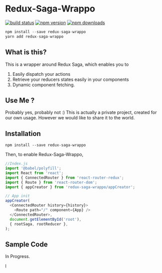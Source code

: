 Redux-Saga-Wrappo
=============

[![build status](https://img.shields.io/travis/codedsphere/redux-saga-wrappo/master.svg?style=flat-square)](https://travis-ci.org/gaearon/redux-saga-wrappo) 
[![npm version](https://img.shields.io/npm/v/redux-saga-wrappo.svg?style=flat-square)](https://www.npmjs.com/package/redux-saga-wrappo)
[![npm downloads](https://img.shields.io/npm/dm/redux-saga-wrappo.svg?style=flat-square)](https://www.npmjs.com/package/redux-saga-wrappo)

```js
npm install --save redux-saga-wrappo
yarn add redux-saga-wrappo
```

## What is this?

This is a wrapper around Redux Saga, which enables you to 
1. Easily dispatch your actions
2. Retrieve your reducers states easily in your components
3. Dynamic component fetching.

## Use Me ?
Probably yes, probably not :) 
This is actually a private project, created for our own usage. However we would like to share it to the world.

## Installation

```
npm install --save redux-saga-wrappo
```

Then, to enable Redux-Saga-Wrappo, 

```js
//Index.js 
import '@babel/polyfill';
import React from 'react';
import { ConnectedRouter } from 'react-router-redux';
import { Route } from 'react-router-dom';
import { appCreator } from 'redux-saga-wrappo/appCreator';

// App init 
appCreator(
  <ConnectedRouter history={history}>
    <Route path="/" component={App} />
  </ConnectedRouter>,
  document.getElementById('root'),
  { rootSaga, rootReducer },
);

```

## Sample Code

In Progress.


l